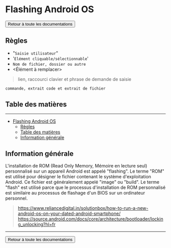 # Flashing Android OS

<a href="https://florobart.github.io/Documentations/"><button type="button">Retour à toute les documentations</button></a>

## Règles

- "`Saisie utilisateur`"
- '`Elément cliquable/sélectionnable`'
- `Nom de fichier, dossier ou autre`
- <Élément à remplacer>

> lien, raccourci clavier et phrase de demande de saisie

```txt
commande, extrait code et extrait de fichier
```

<div style="page-break-after: always;"></div>

## Table des matières

***

- [Flashing Android OS](#flashing-android-os)
  - [Règles](#règles)
  - [Table des matières](#table-des-matières)
  - [Information générale](#information-générale)

<div style="page-break-after: always;"></div>

## Information générale

L'installation de ROM (Read Only Memory, Mémoire en lecture seul) personnalisé sur un appareil Android est appelé "flashing". Le terme "ROM" est utilisé pour désigner le fichier contenant le système d'exploitation Android. Ce fichier est généralement appelé "image" ou "build". Le terme "flash" est utilisé parce que le processus d'installation de ROM personnalisé est similaire au processus de flashage d'un BIOS sur un ordinateur personnel.

> <https://www.reliancedigital.in/solutionbox/how-to-run-a-new-android-os-on-your-dated-android-smartphone/>
> <https://source.android.com/docs/core/architecture/bootloader/locking_unlocking?hl=fr>

***

<a href="https://florobart.github.io/Documentations/"><button type="button">Retour à toute les documentations</button></a>
